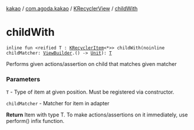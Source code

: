 [kakao](../../index.md) / [com.agoda.kakao](../index.md) / [KRecyclerView](index.md) / [childWith](./child-with.md)

# childWith

`inline fun <reified T : `[`KRecyclerItem`](../-k-recycler-item/index.md)`<*>> childWith(noinline childMatcher: `[`ViewBuilder`](../-view-builder/index.md)`.() -> `[`Unit`](https://kotlinlang.org/api/latest/jvm/stdlib/kotlin/-unit/index.html)`): `[`T`](child-with.md#T)

Performs given actions/assertion on child that matches given matcher

### Parameters

`T` - Type of item at given position. Must be registered via constructor.

`childMatcher` - Matcher for item in adapter

**Return**
Item with type T. To make actions/assertions on it immediately, use perform() infix function.

